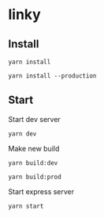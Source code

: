 # linky

## Install

`yarn install`

`yarn install --production`

## Start

Start dev server

`yarn dev`

Make new build

`yarn build:dev`

`yarn build:prod`

Start express server

`yarn start`
